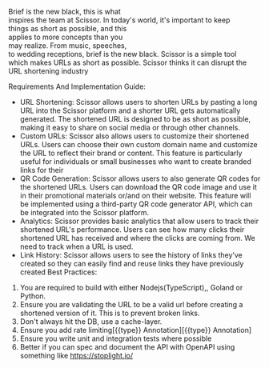 Brief is the new black, this is what  
inspires the team at Scissor. In
today's world, it's important to keep  
things as short as possible, and this  
applies to more concepts than you  
may realize. From music, speeches,  
to wedding receptions, brief is the
new black. Scissor is a simple tool  
which makes URLs as short as
possible. Scissor thinks it can disrupt
the URL shortening industry

Requirements And Implementation Guide:

- URL Shortening:
  Scissor allows users to shorten URLs by pasting a long URL into the Scissor platform and a
  shorter URL gets automatically generated. The shortened URL is designed to be as short as
  possible, making it easy to share on social media or through other channels.
- Custom URLs:
  Scissor also allows users to customize their shortened URLs. Users can choose their own
  custom domain name and customize the URL to reflect their brand or content. This feature is
  particularly useful for individuals or small businesses who want to create branded links for their
- QR Code Generation:
  Scissor allows users to also generate QR codes for the shortened URLs. Users can download
  the QR code image and use it in their promotional materials or/and on their website. This
  feature will be implemented using a third-party QR code generator API, which can be integrated
  into the Scissor platform.
- Analytics:
  Scissor provides basic analytics that allow users to track their shortened URL's performance.
  Users can see how many clicks their shortened URL has received and where the clicks are
  coming from. We need to track when a URL is used.
- Link History:
  Scissor allows users to see the history of links they’ve created so they can easily find and reuse
  links they have previously created
  Best Practices:

1. You are required to build with either Nodejs(TypeScript),, Goland or Python.
2. Ensure you are validating the URL to be a valid url before creating a shortened version
   of it. This is to prevent broken links.
3. Don't always hit the DB, use a cache-layer.
4. Ensure you add rate limiting[{{type}} Annotation][{{type}} Annotation]
5. Ensure you write unit and integration tests where possible
6. Better if you can spec and document the API with OpenAPI using something like
   https://stoplight.io/
